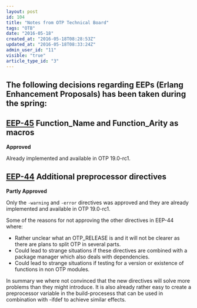 ```yaml
---
layout: post
id: 104
title: "Notes from OTP Technical Board"
tags: "OTB"
date: "2016-05-18"
created_at: "2016-05-18T08:28:53Z"
updated_at: "2016-05-18T08:33:24Z"
admin_user_id: "11"
visible: "true"
article_type_id: "3"
---
```


## The following decisions regarding EEPs (Erlang Enhancement Proposals) has been taken during the spring:

## [EEP-45](https://github.com/erlang/eep/blob/master/eeps/eep-0045.md) Function_Name and Function_Arity as macros

**Approved**

Already implemented and available in OTP 19.0-rc1.

## [EEP-44](https://github.com/erlang/eep/blob/master/eeps/eep-0044.md) Additional preprocessor directives

**Partly Approved**

Only the `-warning` and `-error` directives was approved and they are already implemented and available in OTP 19.0-rc1.

Some of the reasons for not approving the other directives in EEP-44 where:
* Rather unclear what an OTP_RELEASE is and it will not be clearer as there are plans to split OTP in several parts.
* Could lead to strange situations if these directives are combined with a package manager which also deals with dependencies.
* Could lead to strange situations if testing for a version or existence of functions in non OTP modules.

In summary we where not convinced that the new directives will solve more problems than they might introduce. It is also already rather easy to create a preprocessor variable in the build-procesess that can be used in combination with -ifdef to achieve similar effects.
